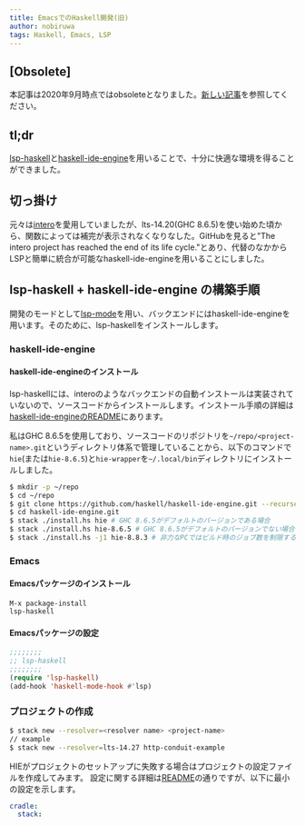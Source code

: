 ```yaml
---
title: EmacsでのHaskell開発(旧)
author: nobiruwa
tags: Haskell, Emacs, LSP
---
```


## [Obsolete]

本記事は2020年9月時点ではobsoleteとなりました。[新しい記事](./2020-09-21-emacs-as-haskell-ide.html)を参照してください。

## tl;dr


[lsp-haskell](https://github.com/emacs-lsp/lsp-haskell)と[haskell-ide-engine](https://github.com/haskell/haskell-ide-engine)を用いることで、十分に快適な環境を得ることができました。

## 切っ掛け

元々は[intero](https://github.com/chrisdone/intero)を愛用していましたが、lts-14.20(GHC 8.6.5)を使い始めた頃から、関数によっては補完が表示されなくなりなした。GitHubを見ると"The intero project has reached the end of its life cycle."とあり、代替のなかからLSPと簡単に統合が可能なhaskell-ide-engineを用いることにしました。

## lsp-haskell + haskell-ide-engine の構築手順

開発のモードとして[lsp-mode](https://github.com/emacs-lsp/lsp-mode)を用い、バックエンドにはhaskell-ide-engineを用います。そのために、lsp-haskellをインストールします。

### haskell-ide-engine

#### haskell-ide-engineのインストール

lsp-haskellには、interoのようなバックエンドの自動インストールは実装されていないので、ソースコードからインストールします。インストール手順の詳細は[haskell-ide-engineのREADME](https://github.com/haskell/haskell-ide-engine#installation-from-source)にあります。

私はGHC 8.6.5を使用しており、ソースコードのリポジトリを`~/repo/<project-name>.git`というディレクトリ体系で管理していることから、以下のコマンドで`hie`(または`hie-8.6.5`)と`hie-wrapper`を`~/.local/bin`ディレクトリにインストールしました。

```bash
$ mkdir -p ~/repo
$ cd ~/repo
$ git clone https://github.com/haskell/haskell-ide-engine.git --recurse-submodules haskell-ide-engine.git
$ cd haskell-ide-engine.git
$ stack ./install.hs hie # GHC 8.6.5がデフォルトのバージョンである場合
$ stack ./install.hs hie-8.6.5 # GHC 8.6.5がデフォルトのバージョンでない場合
$ stack ./install.hs -j1 hie-8.8.3 # 非力なPCではビルド時のジョブ数を制限する
```

### Emacs

#### Emacsパッケージのインストール

```emacs
M-x package-install
lsp-haskell
```

#### Emacsパッケージの設定

```lisp
;;;;;;;;
;; lsp-haskell
;;;;;;;;
(require 'lsp-haskell)
(add-hook 'haskell-mode-hook #'lsp)
```

### プロジェクトの作成

```bash
$ stack new --resolver=<resolver name> <project-name>
// example
$ stack new --resolver=lts-14.27 http-conduit-example
```

HIEがプロジェクトのセットアップに失敗する場合はプロジェクトの設定ファイルを作成してみます。
設定に関する詳細は[README](https://github.com/haskell/haskell-ide-engine#project-configuration)の通りですが、以下に最小の設定を示します。

```yaml
cradle:
  stack:
```
